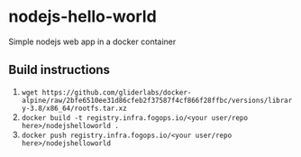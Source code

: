 # nodejs-hello-world
Simple nodejs web app in a docker container

## Build instructions
1. `wget https://github.com/gliderlabs/docker-alpine/raw/2bfe6510ee31d86cfeb2f37587f4cf866f28ffbc/versions/library-3.8/x86_64/rootfs.tar.xz`
1. `docker build -t registry.infra.fogops.io/<your user/repo here>/nodejshelloworld .`
1. `docker push registry.infra.fogops.io/<your user/repo here>/nodejshelloworld`
